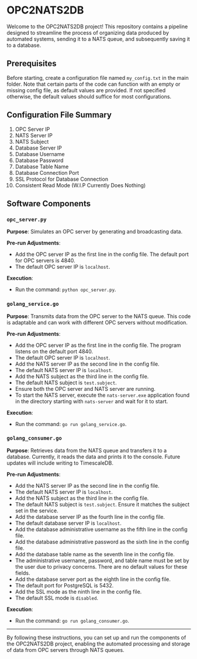 # OPC2NATS2DB

Welcome to the OPC2NATS2DB project! This repository contains a pipeline designed to streamline the process of organizing data produced by automated systems, sending it to a NATS queue, and subsequently saving it to a database.

## Prerequisites
Before starting, create a configuration file named `my_config.txt` in the main folder. Note that certain parts of the code can function with an empty or missing config file, as default values are provided. If not specified otherwise, the default values should suffice for most configurations.

## Configuration File Summary

1. OPC Server IP
2. NATS Server IP
3. NATS Subject
4. Database Server IP
5. Database Username
6. Database Password
7. Database Table Name
8. Database Connection Port
9. SSL Protocol for Database Connection
10. Consistent Read Mode (W.I.P Currently Does Nothing)

## Software Components

### `opc_server.py`

**Purpose**: Simulates an OPC server by generating and broadcasting data.

**Pre-run Adjustments**:
- Add the OPC server IP as the first line in the config file. The default port for OPC servers is 4840.
- The default OPC server IP is `localhost`.

**Execution**:
- Run the command: `python opc_server.py`.

### `golang_service.go`

**Purpose**: Transmits data from the OPC server to the NATS queue. This code is adaptable and can work with different OPC servers without modification.

**Pre-run Adjustments**:
- Add the OPC server IP as the first line in the config file. The program listens on the default port 4840.
- The default OPC server IP is `localhost`.
- Add the NATS server IP as the second line in the config file.
- The default NATS server IP is `localhost`.
- Add the NATS subject as the third line in the config file.
- The default NATS subject is `test.subject`.
- Ensure both the OPC server and NATS server are running.
- To start the NATS server, execute the `nats-server.exe` application found in the directory starting with `nats-server` and wait for it to start.

**Execution**:
- Run the command: `go run golang_service.go`.

### `golang_consumer.go`

**Purpose**: Retrieves data from the NATS queue and transfers it to a database. Currently, it reads the data and prints it to the console. Future updates will include writing to TimescaleDB.

**Pre-run Adjustments**:
- Add the NATS server IP as the second line in the config file.
- The default NATS server IP is `localhost`.
- Add the NATS subject as the third line in the config file.
- The default NATS subject is `test.subject`. Ensure it matches the subject set in the service.
- Add the database server IP as the fourth line in the config file.
- The default database server IP is `localhost`.
- Add the database administrative username as the fifth line in the config file.
- Add the database administrative password as the sixth line in the config file.
- Add the database table name as the seventh line in the config file.
- The administrative username, password, and table name must be set by the user due to privacy concerns. There are no default values for these fields.
- Add the database server port as the eighth line in the config file.
- The default port for PostgreSQL is 5432.
- Add the SSL mode as the ninth line in the config file.
- The default SSL mode is `disabled`.

**Execution**:
- Run the command: `go run golang_consumer.go`.

---

By following these instructions, you can set up and run the components of the OPC2NATS2DB project, enabling the automated processing and storage of data from OPC servers through NATS queues.